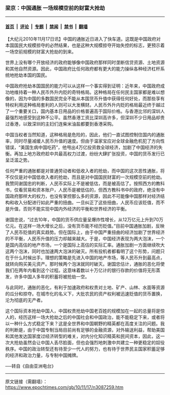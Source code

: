 ### 梁京：中国通胀 一场规模空前的财富大抢劫

---

#### [首页](../../../..?n3087259) &nbsp;|&nbsp; [评论](../../../../../epoch-comment?n3087259) &nbsp;|&nbsp; [专题](../../../../../epoch-special?n3087259) &nbsp;|&nbsp; [禁闻](../../../../../epoch-news?n3087259) &nbsp;|&nbsp; [禁书](../../../../../books?n3087259) &nbsp;|&nbsp; [翻墙](https://github.com/gfw-breaker/nogfw/blob/master/README.md?n3087259)


<div class="post_content" id="artbody" itemprop="articleBody">
 <!-- article content begin -->
 <p>
  【大纪元2010年11月17日讯】中国的通胀近日进入了快车道。这既是中国政府对本国国民大规模掠夺的必然结果，也是这种大规模掠夺开始失控的标志，更预示着一场空前规模的财富大抢劫的到来。
 </p>
 <p>
  世界上没有哪个开放经济的政府能够像中国政府那样同时垄断信贷资源、土地资源和其他自然资源。因此，中国政府比任何政府都有更大的能力操纵各种经济杠杆系统地抢劫本国的国民。
 </p>
 <p>
  中国政府抢劫本国国民的能力可以从这样一个事实得到证明：近年来，中国政府成功地维持着一种人民币外升内贬的奇特格局。这种格局在任何民主国家都是难以想像的，因为中国的多数国民完全不能从本国货币升值中获得任何好处，而那些享有特权利用这种格局套利的人则可以大发横财。人民币外升内贬的格局最近终于越过了一个重要关口，国内基本日用品的价格普遍高于国际价格。与香港比邻的深圳人最强烈地感受到这种不公平。虽然香港工资比深圳高许多，但深圳不少日用品却贵过香港，以致深圳的主妇们连柴米油盐都要到香港采购。
 </p>
 <p>
  中国当权者当然知道，这种格局是危险的，因此，他们一直试图控制住国内的通胀率，同时尽量减缓人民币升值的速度。但由于温家宝应对全球金融危机犯了方向性错误，“美国生病中国吃药”，他甩出4万亿投资救全球经济，加剧了中国经济的失衡。再加上地方政府趁中共最高权力过渡，纷纷大肆扩张投资，中国的货币发行已呈泛滥之势。
 </p>
 <p>
  任何严重的通胀都是对普通劳动者和低收入者的抢劫，而中国的这次恶性通胀，将不仅仅是对中国低收入者的抢劫，而且是对中国国民财富的一次规模空前的抢劫。我赞同谢国忠的判断，人民币实际上不是被低估，而是被高估了。按照西方的教科书，仅看贸易和资本账户，人民币是被低估的，但西方教科书中的政府，绝没有中国政府那样大的权力，也没有掌控那么多的资源，因此不可能像中国那样对经济结构和收入分配进行如此严重的扭曲。一旦纠正了这些扭曲，人民币应该贬值，而不是升值，否则不能实现中国内外经济的平衡和世界经济的平衡。
 </p>
 <p>
  谢国忠说，“过去10年，中国的货币供应量呈爆炸性增长，从12万亿元上升到70万亿元。在这样一场大增长之后，没有货币能不经历贬值。”目前中国通胀加剧，反映了人民币贬值的真实趋势。但在国际上，由于中国严重扭曲的经济加剧了世界经济的不平衡，人民币升值的压力却越来越大。于是，中国经济表现为两大泡沫，一个是国内高估的地产市场，一个是国际上高估的实际汇率。通胀加剧一方面继续吹大这两个泡沫，同时也加速两大泡沫的破灭。所有投机者都看明了这个形势，问题只在于什么时候出手。理想的策略是先进入中国的地产市场，等人民币升到最高点，就转向购买美元资产。那时候两个泡沫就同时破灭。谢国忠估计，通胀的恶化将使我们在两年内看到这个过程。这意味着数以十万亿计的银行存款的价值将无形蒸发，许多中国人多年的积蓄将被抢劫一空。
 </p>
 <p>
  与此同时，通胀的恶化，有利于加速政府和权贵对土地、矿产、山林、水面等资源的瓜分和掠夺。在城市化的名义下，大批农民的资产权利被迅速贬值的货币置换，沦为彻底的无产者。
 </p>
 <p>
  这个国际资本抢劫中国人，中国权贵抢劫中国老百姓的规模加在一起的总量将是惊人的，经历这样一场大抢劫之后的中国社会和中国政治，能不能稳定下来，或者将以一种什么方式稳定下来？这是全世界和中国朝野的精英都在高度关注的问题。我的判断是，由于中国专制当局目前尚有足够的金融资源，对外输送利益，帮助美国和其他发达国家度过经济转型的难关，对内分化知识精英和民间资本，因此，这一次大抢劫虽然会让中国人丢尽脸面，但也会强烈地刺激中共建立一种更稳定的奴役秩序。中国的政治转型还有待至少一代人的努力，也有待于世界民主国家积蓄足够的经济和政治力量，与专制中国摊牌。
 </p>
 <p>
  ──转自《自由亚洲电台》
 </p>
 <!-- article content end -->
 <div id="below_article_ad">
 </div>
</div>


---

原文链接（需翻墙）：https://www.epochtimes.com/gb/10/11/17/n3087259.htm